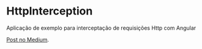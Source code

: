# HttpInterception

Aplicação de exemplo para interceptação de requisições Http com Angular

 [Post no Medium](https://medium.com/@thiago.reis/interceptando-requisi%C3%A7%C3%B5es-http-no-angular-a9d687acc446).

